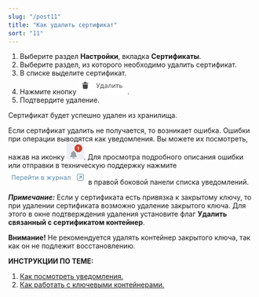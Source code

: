 ```yaml
---
slug: "/post11"
title: "Как удалить сертификат"
sort: "11"
---
```


1. Выберите раздел **Настройки**, вкладка **Сертификаты**.
2. Выберите раздел, из которого необходимо удалить сертификат. 
3. В списке выделите сертификат.
4. Нажмите кнопку ![delete-button.jpg](./images/delete-button.jpg "Удалить").
5. Подтвердите удаление.

Сертификат будет успешно удален из хранилища.

Если сертификат удалить не получается, то возникает ошибка. Ошибки при операции выводятся как уведомления. Вы можете их посмотреть, нажав на иконку ![notifications-button.jpg](./images/notifications-button.jpg "События"). Для просмотра подробного описания ошибки или отправки в техническую поддержку нажмите ![to-log-button.jpg](./images/to-log-button.jpg "Перейти в журнал") в правой боковой панели списка уведомлений.

***Примечание:*** Если у сертификата есть привязка к закрытому ключу, то при удалении сертификата возможно удаление закрытого ключа. Для этого в окне подтверждения удаления установите флаг **Удалить связанный с сертификатом контейнер**. 

**Внимание!** Не рекомендуется удалять контейнер закрытого ключа, так как он не подлежит восстановлению.

**ИНСТРУКЦИИ ПО ТЕМЕ:**  
1. [Как посмотреть уведомления.](https://docs.cryptoarm.ru/06-v3.2-Beta/007-cryptoarm/notifications)  
2. [Как работать с ключевыми контейнерами.](https://docs.cryptoarm.ru/06-v3.2-Beta/008-certs/container)  
